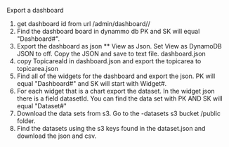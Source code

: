 Export a dashboard
1. get dashboard id from url
    /admin/dashboard/<dashboard id>/
2. Find the dashboard board in dynammo db
   PK and SK will equal "Dashboard#<dashboard id>".
3. Export the dashboard as json
    ** View as Json. Set View as DynamoDB JSON to off. Copy the JSON and save to text file. dashboard.json
4. copy TopicareaId in dashboard.json and export the topicarea  to topicarea.json
5. Find all of the widgets for the dashboard and export the json. PK will equal "Dashboard#<dashboard id>" and SK will start with Widget#.
6. For each widget that is a chart export the dataset. In the widget json there is a field datasetId. You can find the data set with PK AND SK will equal "Dataset#<dataset id>"
7. Download the data sets from s3. Go to the -datasets s3 bucket /public folder.
8. Find the datasets using the s3 keys found in the dataset.json and download the json and csv.
